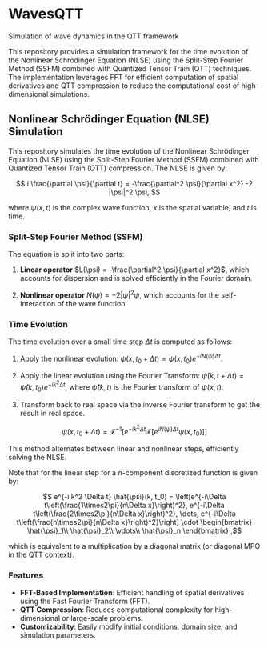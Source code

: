 # WavesQTT
Simulation of wave dynamics in the QTT framework

This repository provides a simulation framework for the time evolution of the Nonlinear Schrödinger Equation (NLSE) using the Split-Step Fourier Method (SSFM) combined with Quantized Tensor Train (QTT) techniques. The implementation leverages FFT for efficient computation of spatial derivatives and QTT compression to reduce the computational cost of high-dimensional simulations.

## Nonlinear Schrödinger Equation (NLSE) Simulation

This repository simulates the time evolution of the Nonlinear Schrödinger Equation (NLSE) using the Split-Step Fourier Method (SSFM) combined with Quantized Tensor Train (QTT) compression. The NLSE is given by:

$$
i \frac{\partial \psi}{\partial t} = -\frac{\partial^2 \psi}{\partial x^2} -2 |\psi|^2 \psi,
$$

where $\psi(x, t)$ is the complex wave function, $x$ is the spatial variable, and $t$ is time.

### Split-Step Fourier Method (SSFM)

The equation is split into two parts:

1. **Linear operator** $L(\psi) = -\frac{\partial^2 \psi}{\partial x^2}$, which accounts for dispersion and is solved efficiently in the Fourier domain.

3. **Nonlinear operator** $N(\psi) = -2|\psi|^2 \psi$, which accounts for the self-interaction of the wave function.

### Time Evolution

The time evolution over a small time step $\Delta t$ is computed as follows:

1. Apply the nonlinear evolution: $\psi(x, t_0 + \Delta t) = \psi(x, t_0) e^{-i N(\psi) \Delta t}.$

2. Apply the linear evolution using the Fourier Transform: $\hat{\psi}(k, t + \Delta t) = \hat{\psi}(k, t_0) e^{-i k^2 \Delta t}$, where $\hat{\psi}(k, t)$ is the Fourier transform of $\psi(x, t)$.

3. Transform back to real space via the inverse Fourier transform to get the result in real space.

$$\psi(x, t_0 + \Delta t) = \mathcal{F}^{-1}\left[e^{-i k^2 \Delta t}\mathcal{F}\left[e^{i N(\psi) \Delta t} \psi(x, t_0)\right]\right] $$

This method alternates between linear and nonlinear steps, efficiently solving the NLSE.

Note that for the linear step for a $n$-component discretized function is given by:

$$
e^{-i k^2 \Delta t} \hat{\psi}(k, t_0)  =
\left[e^{-i\Delta t\left(\frac{1\times2\pi}{n\Delta x}\right)^2}, e^{-i\Delta t\left(\frac{2\times2\pi}{n\Delta x}\right)^2}, \dots, e^{-i\Delta t\left(\frac{n\times2\pi}{n\Delta x}\right)^2}\right]
\cdot
\begin{bmatrix}
\hat{\psi}_1\\
\hat{\psi}_2\\
\vdots\\
\hat{\psi}_n
\end{bmatrix}
,$$

which is equivalent to a multiplication by a diagonal matrix (or diagonal MPO in the QTT context).

### Features

- **FFT-Based Implementation**: Efficient handling of spatial derivatives using the Fast Fourier Transform (FFT).
- **QTT Compression**: Reduces computational complexity for high-dimensional or large-scale problems.
- **Customizability**: Easily modify initial conditions, domain size, and simulation parameters.
